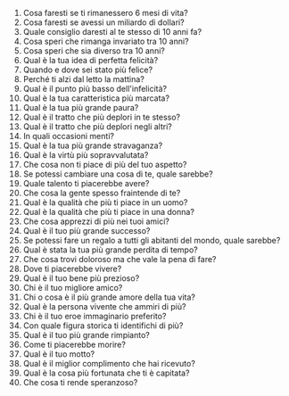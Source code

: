 1.    Cosa faresti se ti rimanessero 6 mesi di vita?
2.    Cosa faresti se avessi un miliardo di dollari?
3.    Quale consiglio daresti al te stesso di 10 anni fa?
4.    Cosa speri che rimanga invariato tra 10 anni?
5.    Cosa speri che sia diverso tra 10 anni?
6.    Qual è la tua idea di perfetta felicità?
7.    Quando e dove sei stato più felice?
8.    Perché ti alzi dal letto la mattina?
9.    Qual è il punto più basso dell'infelicità?
10.    Qual è la tua caratteristica più marcata?
11.    Qual è la tua più grande paura?
12.    Qual è il tratto che più deplori in te stesso?
13.    Qual è il tratto che più deplori negli altri?
14.    In quali occasioni menti?
15.    Qual è la tua più grande stravaganza?
16.    Qual è la virtù più sopravvalutata?
17.    Che cosa non ti piace di più del tuo aspetto?
18.    Se potessi cambiare una cosa di te, quale sarebbe?
19.    Quale talento ti piacerebbe avere?
20.    Che cosa la gente spesso fraintende di te?
21.    Qual è la qualità che più ti piace in un uomo?
22.    Qual è la qualità che più ti piace in una donna?
23.    Che cosa apprezzi di più nei tuoi amici?
24.    Qual è il tuo più grande successo?
25.    Se potessi fare un regalo a tutti gli abitanti del mondo, quale sarebbe?
26.    Qual è stata la tua più grande perdita di tempo?
27.    Che cosa trovi doloroso ma che vale la pena di fare?
28.    Dove ti piacerebbe vivere?
29.    Qual è il tuo bene più prezioso?
30.    Chi è il tuo migliore amico?
31.    Chi o cosa è il più grande amore della tua vita?
32.    Qual è la persona vivente che ammiri di più?
33.    Chi è il tuo eroe immaginario preferito?
34.    Con quale figura storica ti identifichi di più?
35.    Qual è il tuo più grande rimpianto?
36.    Come ti piacerebbe morire?
37.    Qual è il tuo motto?
38.    Qual è il miglior complimento che hai ricevuto?
39.    Qual è la cosa più fortunata che ti è capitata?
40.    Che cosa ti rende speranzoso?

